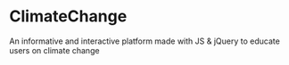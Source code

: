 # ClimateChange
An informative and interactive platform made with JS &amp; jQuery to educate users on climate change
